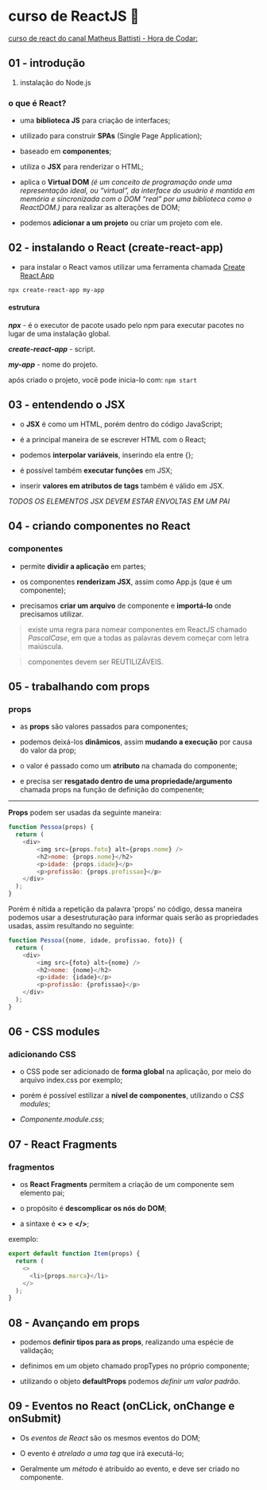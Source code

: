 # curso de ReactJS 💙

[curso de react do canal Matheus Battisti - Hora de Codar:](https://www.youtube.com/playlist?list=PLnDvRpP8BneyVA0SZ2okm-QBojomniQVO)

## 01 - introdução

1. instalação do Node.js

### o que é React?

- uma **biblioteca JS** para criação de interfaces;

- utilizado para construir **SPAs** (Single Page Application);

- baseado em **componentes**;

- utiliza o **JSX** para renderizar o HTML;

- aplica o **Virtual DOM** *(é um conceito de programação onde uma representação ideal, ou “virtual”, da interface do usuário é mantida em memória e sincronizada com o DOM “real” por uma biblioteca como o ReactDOM.)* para realizar as alterações de DOM;

- podemos **adicionar a um projeto** ou criar um projeto com ele.


## 02 - instalando o React (create-react-app)

- para instalar o React vamos utilizar uma ferramenta chamada [Create React App](https://create-react-app.dev/)

``` npx create-react-app my-app ```

#### estrutura

***npx*** - é o executor de pacote usado pelo npm para executar pacotes no lugar de uma instalação global.

***create-react-app*** - script.

***my-app*** - nome do projeto.

após criado o projeto, você pode inicia-lo com: ``` npm start ```


## 03 - entendendo o JSX

- o **JSX** é como um HTML, porém dentro do código JavaScript;

- é a principal maneira de se escrever HTML com o React;

- podemos **interpolar variáveis**, inserindo ela entre {};

- é possível também **executar funções** em JSX;

- inserir **valores em atributos de tags** também é válido em JSX.

*TODOS OS ELEMENTOS JSX DEVEM ESTAR ENVOLTAS EM UM PAI*

## 04 - criando componentes no React

### componentes

- permite **dividir a aplicação** em partes;

- os componentes **renderizam JSX**, assim como App.js (que é um componente);

- precisamos **criar um arquivo** de componente e **importá-lo** onde precisamos utilizar.

> existe uma regra para nomear componentes em ReactJS chamado *PascalCase*, em que a todas as palavras devem começar com letra maiúscula.

> componentes devem ser REUTILIZÁVEIS.

## 05 - trabalhando com props

### props

- as **props** são valores passados para componentes;

- podemos deixá-los **dinâmicos**, assim **mudando a execução** por causa do valor da prop;

- o valor é passado como um **atributo** na chamada do componente;

- e precisa ser **resgatado dentro de uma propriedade/argumento** chamada props na função de definição do compenente;

<hr/>

**Props** podem ser usadas da seguinte maneira:

```js
function Pessoa(props) {
  return (
    <div>
        <img src={props.foto} alt={props.nome} />
        <h2>nome: {props.nome}</h2>
        <p>idade: {props.idade}</p>
        <p>profissão: {props.profissao}</p>
    </div>
  );
} 
```

Porém é nítida a repetição da palavra 'props' no código, dessa maneira podemos usar a desestruturação para informar quais serão as propriedades usadas, assim resultando no seguinte:

```js
function Pessoa({nome, idade, profissao, foto}) {
  return (
    <div>
        <img src={foto} alt={nome} />
        <h2>nome: {nome}</h2>
        <p>idade: {idade}</p>
        <p>profissão: {profissao}</p>
    </div>
  );
}
```

## 06 - CSS modules

### adicionando CSS

- o CSS pode ser adicionado de **forma global** na aplicação, por meio do arquivo index.css por exemplo;

- porém é possível estilizar a **nível de componentes**, utilizando o *CSS modules*;

- *Componente.module.css*;

## 07 - React Fragments

### fragmentos

- os **React Fragments** permitem a criação de um componente sem elemento pai;

- o propósito é **descomplicar os nós do DOM**;

- a sintaxe é **<>** e **</>**;

exemplo:

```js
export default function Item(props) {
  return (
    <>
      <li>{props.marca}</li>
    </>
  );
}
```

## 08 - Avançando em props

- podemos **definir tipos para as props**, realizando uma espécie de validação;

- definimos em um objeto chamado propTypes no próprio componente;

- utilizando o objeto **defaultProps** podemos *definir um valor padrão*.

## 09 - Eventos no React (onCLick, onChange e onSubmit)

- Os *eventos de React* são os mesmos eventos do DOM;

- O evento é *atrelado a uma tag* que irá executá-lo;

- Geralmente um *método* é atribuído ao evento, e deve ser criado no componente.